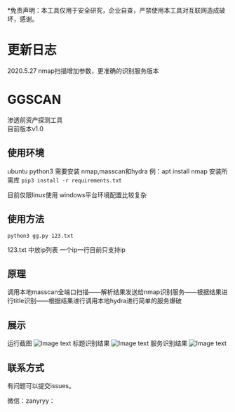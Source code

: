 *免责声明：本工具仅用于安全研究，企业自查，严禁使用本工具对互联网造成破坏，感谢。 
# 更新日志
2020.5.27 nmap扫描增加参数，更准确的识别服务版本
# GGSCAN
渗透前资产探测工具  
目前版本v1.0
## 使用环境

ubuntu
python3
需要安装 nmap,masscan和hydra
例：apt install nmap
安装所需库
`pip3 install -r requirements.txt`

目前仅限linux使用 windows平台环境配置比较复杂

## 使用方法

`python3 gg.py 123.txt `

123.txt 中放ip列表 一个ip一行目前只支持ip

## 原理
调用本地masscan全端口扫描——解析结果发送给nmap识别服务——根据结果进行title识别——根据结果进行调用本地hydra进行简单的服务爆破

## 展示
运行截图
![Image text](https://raw.githubusercontent.com/xiaoheiwo/GGSCAN/master/img/1.jpg)
标题识别结果
![Image text](https://raw.githubusercontent.com/xiaoheiwo/GGSCAN/master/img/2.jpg)
服务识别结果
![Image text](https://raw.githubusercontent.com/xiaoheiwo/GGSCAN/master/img/3.jpg)


## 联系方式
有问题可以提交issues。

微信：zanyryy：
